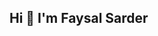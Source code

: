 ## Hi 👋 I'm Faysal Sarder

<!--
**MehediHassanFaysal/.github** is a ✨ _special_ ✨ repository because its `profile/README.md` (this file) appears on your GitHub profile.



